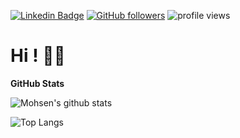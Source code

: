 
[![Linkedin Badge](https://img.shields.io/badge/-Mohsen%20Hatami-blue?style=flat-square&logo=Linkedin&logoColor=white&link=https://www.linkedin.com/in/mohsenhatami96/)](https://www.linkedin.com/in/mohsenhatami96/) [![GitHub followers](https://img.shields.io/github/followers/mohsenhatami96?label=Follow&style=social)](https://github.com/mohsenhatami96/?tab=follow) ![profile views](https://komarev.com/ghpvc/?username=mohsenhatami96&color=brightgreen&style=flat-square)
<!--
**mohsenhatami96/mohsenhatami96** is a ✨ _special_ ✨ repository because its `README.md` (this file) appears on your GitHub profile.

Here are some ideas to get you started:

- 🔭 I’m currently working on ...
- 🌱 I’m currently learning ...
- 👯 I’m looking to collaborate on ...
- 🤔 I’m looking for help with ...
- 💬 Ask me about ...
- 📫 How to reach me: ...
- 😄 Pronouns: ...
- ⚡ Fun fact: ...
-->
# Hi ! 👋🏻

**GitHub Stats**

![Mohsen's github stats](https://github-readme-stats.vercel.app/api?username=mohsenhatami96&count_private=true&show_icons=true&hide_border=true&bg_color=00000000&text_color=3498db)

![Top Langs](https://github-readme-stats.vercel.app/api/top-langs/?username=mohsenhatami96&layout=compact&hide_border=true&bg_color=00000000&text_color=3498db)
